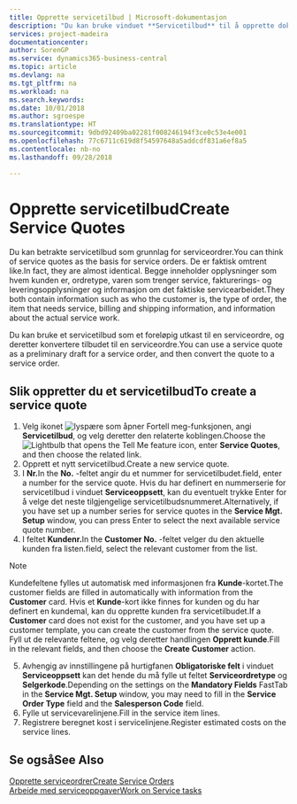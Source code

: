 ```yaml
---
title: Opprette servicetilbud | Microsoft-dokumentasjon
description: "Du kan bruke vinduet **Servicetilbud** til å opprette dokumenter der du angir opplysninger om en service, for eksempel reparasjon og vedlikehold, på servicevarer etter forespørsel fra kunde. Du kan bruke et servicetilbud som et foreløpig utkast til en serviceordre, og deretter konvertere tilbudet til en serviceordre."
services: project-madeira
documentationcenter: 
author: SorenGP
ms.service: dynamics365-business-central
ms.topic: article
ms.devlang: na
ms.tgt_pltfrm: na
ms.workload: na
ms.search.keywords: 
ms.date: 10/01/2018
ms.author: sgroespe
ms.translationtype: HT
ms.sourcegitcommit: 9dbd92409ba02281f008246194f3ce0c53e4e001
ms.openlocfilehash: 77c6711c619d8f54597648a5addcdf831a6ef8a5
ms.contentlocale: nb-no
ms.lasthandoff: 09/28/2018

---
```

# <a name="create-service-quotes"></a><span data-ttu-id="47f63-104">Opprette servicetilbud</span><span class="sxs-lookup"><span data-stu-id="47f63-104">Create Service Quotes</span></span>
<span data-ttu-id="47f63-105">Du kan betrakte servicetilbud som grunnlag for serviceordrer.</span><span class="sxs-lookup"><span data-stu-id="47f63-105">You can think of service quotes as the basis for service orders.</span></span> <span data-ttu-id="47f63-106">De er faktisk omtrent like.</span><span class="sxs-lookup"><span data-stu-id="47f63-106">In fact, they are almost identical.</span></span> <span data-ttu-id="47f63-107">Begge inneholder opplysninger som hvem kunden er, ordretype, varen som trenger service, fakturerings- og leveringsopplysninger og informasjon om det faktiske servicearbeidet.</span><span class="sxs-lookup"><span data-stu-id="47f63-107">They both contain information such as who the customer is, the type of order, the item that needs service, billing and shipping information, and information about the actual service work.</span></span>
 
<span data-ttu-id="47f63-108">Du kan bruke et servicetilbud som et foreløpig utkast til en serviceordre, og deretter konvertere tilbudet til en serviceordre.</span><span class="sxs-lookup"><span data-stu-id="47f63-108">You can use a service quote as a preliminary draft for a service order, and then convert the quote to a service order.</span></span>  
  
## <a name="to-create-a-service-quote"></a><span data-ttu-id="47f63-109">Slik oppretter du et servicetilbud</span><span class="sxs-lookup"><span data-stu-id="47f63-109">To create a service quote</span></span>  
1. <span data-ttu-id="47f63-110">Velg ikonet ![lyspære som åpner Fortell meg-funksjonen](media/ui-search/search_small.png "Fortell hva du vil gjøre"), angi **Servicetilbud**, og velg deretter den relaterte koblingen.</span><span class="sxs-lookup"><span data-stu-id="47f63-110">Choose the ![Lightbulb that opens the Tell Me feature](media/ui-search/search_small.png "Tell me what you want to do") icon, enter **Service Quotes**, and then choose the related link.</span></span>  
2. <span data-ttu-id="47f63-111">Opprett et nytt servicetilbud.</span><span class="sxs-lookup"><span data-stu-id="47f63-111">Create a new service quote.</span></span>  
3. <span data-ttu-id="47f63-112">I **Nr.**</span><span class="sxs-lookup"><span data-stu-id="47f63-112">In the **No.**</span></span> <span data-ttu-id="47f63-113">-feltet angir du et nummer for servicetilbudet.</span><span class="sxs-lookup"><span data-stu-id="47f63-113">field, enter a number for the service quote.</span></span> <span data-ttu-id="47f63-114">Hvis du har definert en nummerserie for servicetilbud i vinduet **Serviceoppsett**, kan du eventuelt trykke Enter for å velge det neste tilgjengelige servicetilbudsnummeret.</span><span class="sxs-lookup"><span data-stu-id="47f63-114">Alternatively, if you have set up a number series for service quotes in the **Service Mgt. Setup** window, you can press Enter to select the next available service quote number.</span></span>  
4. <span data-ttu-id="47f63-115">I feltet **Kundenr.**</span><span class="sxs-lookup"><span data-stu-id="47f63-115">In the **Customer No.**</span></span>  <span data-ttu-id="47f63-116">-feltet velger du den aktuelle kunden fra listen.</span><span class="sxs-lookup"><span data-stu-id="47f63-116">field, select the relevant customer from the list.</span></span>  

  > [!Note]  
  >  <span data-ttu-id="47f63-117">Kundefeltene fylles ut automatisk med informasjonen fra **Kunde**-kortet.</span><span class="sxs-lookup"><span data-stu-id="47f63-117">The customer fields are filled in automatically with information from the **Customer** card.</span></span> <span data-ttu-id="47f63-118">Hvis et **Kunde**-kort ikke finnes for kunden og du har definert en kundemal, kan du opprette kunden fra servicetilbudet.</span><span class="sxs-lookup"><span data-stu-id="47f63-118">If a **Customer** card does not exist for the customer, and you have set up a customer template, you can create the customer from the service quote.</span></span> <span data-ttu-id="47f63-119">Fyll ut de relevante feltene, og velg deretter handlingen **Opprett kunde**.</span><span class="sxs-lookup"><span data-stu-id="47f63-119">Fill in the relevant fields, and then choose the **Create Customer** action.</span></span>  
  
5. <span data-ttu-id="47f63-120">Avhengig av innstillingene på hurtigfanen **Obligatoriske felt** i vinduet **Serviceoppsett** kan det hende du må fylle ut feltet **Serviceordretype** og **Selgerkode**.</span><span class="sxs-lookup"><span data-stu-id="47f63-120">Depending on the settings on the **Mandatory Fields** FastTab in the **Service Mgt. Setup** window, you may need to fill in the **Service Order Type** field and the **Salesperson Code** field.</span></span>  
6. <span data-ttu-id="47f63-121">Fylle ut servicevarelinjene.</span><span class="sxs-lookup"><span data-stu-id="47f63-121">Fill in the service item lines.</span></span>  
7. <span data-ttu-id="47f63-122">Registrere beregnet kost i servicelinjene.</span><span class="sxs-lookup"><span data-stu-id="47f63-122">Register estimated costs on the service lines.</span></span>  
  
## <a name="see-also"></a><span data-ttu-id="47f63-123">Se også</span><span class="sxs-lookup"><span data-stu-id="47f63-123">See Also</span></span>  
[<span data-ttu-id="47f63-124">Opprette serviceordrer</span><span class="sxs-lookup"><span data-stu-id="47f63-124">Create Service Orders</span></span>](service-how-to-create-service-orders.md)  
[<span data-ttu-id="47f63-125">Arbeide med serviceoppgaver</span><span class="sxs-lookup"><span data-stu-id="47f63-125">Work on Service tasks</span></span>](service-how-to-work-on-service-tasks.md)  

 
